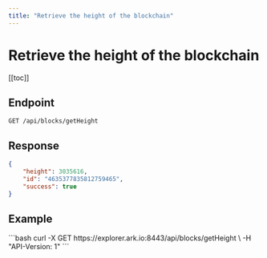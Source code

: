 ```yaml
---
title: "Retrieve the height of the blockchain"
---
```


# Retrieve the height of the blockchain

[[toc]]

## Endpoint

```
GET /api/blocks/getHeight
```

## Response

```json
{
    "height": 3035616,
    "id": "4635377835812759465",
    "success": true
}
```

## Example

<request-example>
```bash
curl -X GET https://explorer.ark.io:8443/api/blocks/getHeight \
  -H "API-Version: 1"
```
</request-example>
